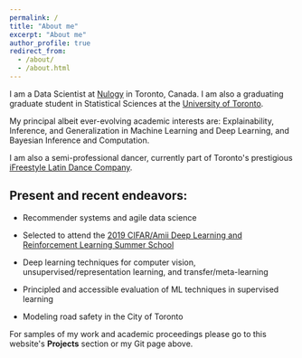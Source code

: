 ```yaml
---
permalink: /
title: "About me"
excerpt: "About me"
author_profile: true
redirect_from:
  - /about/
  - /about.html
---
```


I am a Data Scientist at [Nulogy](https://nulogy.com/) in Toronto, Canada. I am also a graduating graduate student in Statistical Sciences at the [University of Toronto](https://www.utoronto.ca/).

My principal albeit ever-evolving academic interests are: Explainability, Inference, and Generalization in Machine Learning and Deep Learning, and Bayesian Inference and Computation.

I am also a semi-professional dancer, currently part of Toronto's prestigious [iFreestyle Latin Dance Company](http://www.ifreestyle.ca/).

Present and recent endeavors:
---

* Recommender systems and agile data science

* Selected to attend the [2019 CIFAR/Amii Deep Learning and Reinforcement Learning Summer School](https://dlrlsummerschool.ca/about/)

* Deep learning techniques for computer vision, unsupervised/representation learning, and transfer/meta-learning

* Principled and accessible evaluation of ML techniques in supervised learning

* Modeling road safety in the City of Toronto


For samples of my work and academic proceedings please go to this website's **Projects** section or my Git page above.

